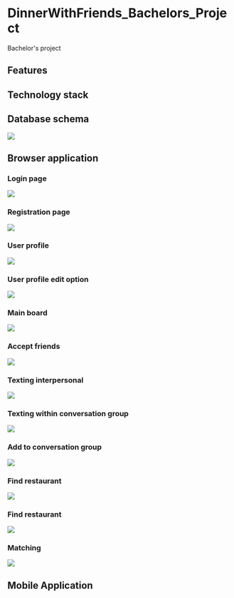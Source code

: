 # DinnerWithFriends_Bachelors_Project
Bachelor's project

## Features

## Technology stack

## Database schema
<img src="readme_images/database/db_schema.png">

## Browser application

### Login page 
<img src="readme_images/browser/login.PNG">

### Registration page 
<img src="readme_images/browser/registration.PNG">

### User profile 
<img src="readme_images/browser/my_profile_edit.png">

### User profile edit option
<img src="readme_images/browser/my_profile_edit.png">

### Main board 
<img src="readme_images/browser/main_board.png">

### Accept friends 
<img src="readme_images/browser/accept_friends.png">

### Texting interpersonal 
<img src="readme_images/browser/texting_interpersonal.png">

### Texting within conversation group 
<img src="readme_images/browser/texting_group.png">

### Add to conversation group 
<img src="readme_images/browser/add_to_group.png">

### Find restaurant
<img src="readme_images/browser/map_find_locals.png">

### Find restaurant
<img src="readme_images/browser/map_walk.png">

### Matching 
<img src="readme_images/browser/matching.png">

## Mobile Application
